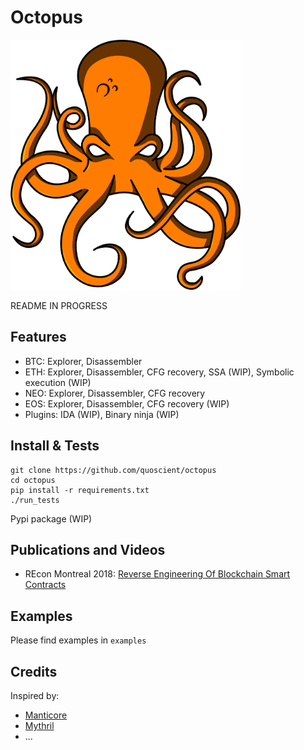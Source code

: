 # Octopus

<img src="/images/logo-medium.png" height="400px"/>

README IN PROGRESS

## Features

* BTC: Explorer, Disassembler
* ETH: Explorer, Disassembler, CFG recovery, SSA (WIP), Symbolic execution (WIP)
* NEO: Explorer, Disassembler, CFG recovery
* EOS: Explorer, Disassembler, CFG recovery (WIP)
* Plugins: IDA (WIP), Binary ninja (WIP)

## Install & Tests

```
git clone https://github.com/quoscient/octopus
cd octopus
pip install -r requirements.txt
./run_tests
```

Pypi package (WIP)

## Publications and Videos

* REcon Montreal 2018: [Reverse Engineering Of Blockchain Smart Contracts](https://recon.cx/2018/montreal/schedule/system/event_attachments/attachments/000/000/053/original/RECON-MTL-2018-Reversing_blockchains_smart_contracts.pdf)

## Examples

Please find examples in ```examples```

## Credits

Inspired by:
* [Manticore](https://github.com/trailofbits/manticore)
* [Mythril](https://github.com/ConsenSys/mythril)
* ...